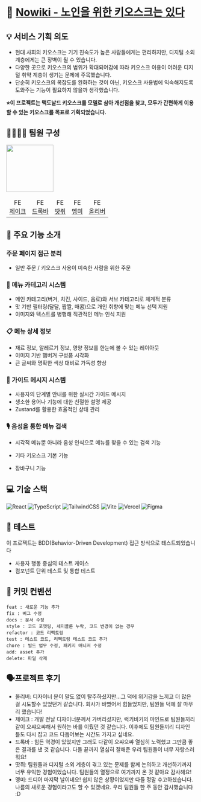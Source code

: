# 🤖 [Nowiki - 노인을 위한 키오스크는 있다](https://www.example.com)

## 💡 서비스 기획 의도
- 현대 사회의 키오스크는 기기 친숙도가 높은 사람들에게는 편리하지만, 디지털 소외 계층에게는 큰 장벽이 될 수 있습니다.
- 다양한 곳으로 키오스크의 범위가 확대되어감에 따라 키오스크 이용이 어려운 디지털 취약 계층이 생기는 문제에 주목했습니다.
- 단순히 키오스크의 복잡도를 완화하는 것이 아닌, 키오스크 사용법에 익숙해지도록 도와주는 기능이 필요하지 않을까 생각했습니다.

<b>⭐이 프로젝트는 맥도날드 키오스크를 모델로 삼아 개선점을 찾고, 모두가 간편하게 이용할 수 있는 키오스크를 목표로 기획되었습니다.</b>

## 👨‍👩‍👧‍👦 팀원 구성
<table style="text-align : center;">
<img src="https://hackmd.io/_uploads/B11BU8NVJx.png"  height="125"/></td>
 <thead>
  <tr>
  </tr>
 </thead>
 <tbody>
  <tr>
   <td align="center"><span>FE</span><br/><a href="https://github.com/HA-SEUNG-JEONG">제이크</a></td>   <td align="center"><span>FE</span><br/><a href="https://github.com/tlsdbtn0507">드록바</a></td>
    <td align="center"><span>FE</span><br/><a href="https://github.com/ktoo23">땃쥐</a></td>
          <td align="center"><span>FE</span><br/><a href="https://github.com/kkoomin">멩미</a></td>
      <td align="center"><span>FE</span><br/><a href="https://github.com/jong6598">올리버</a></td>
  </tr>
</table>

## 🔮 주요 기능 소개

### 주문 페이지 접근 분리
- 일반 주문 / 키오스크 사용이 미숙한 사람을 위한 주문

### 🍔 메뉴 카테고리 시스템
- 메인 카테고리(버거, 치킨, 사이드, 음료)와 서브 카테고리로 체계적 분류
- 맛 기반 필터링(달달, 짭짤, 매콤)으로 개인 취향에 맞는 메뉴 선택 지원
- 이미지와 텍스트를 병행해 직관적인 메뉴 인식 지원

### 📋 메뉴 상세 정보
- 재료 정보, 알레르기 정보, 영양 정보를 한눈에 볼 수 있는 레이아웃
- 이미지 기반 햄버거 구성품 시각화
- 큰 글씨와 명확한 색상 대비로 가독성 향상
  
### 💬 가이드 메시지 시스템
- 사용자의 단계별 안내를 위한 실시간 가이드 메시지
- 생소한 용어나 기능에 대한 친절한 설명 제공
- Zustand를 활용한 효율적인 상태 관리

### 🎙️ 음성을 통한 메뉴 검색 
- 시각적 메뉴뿐 아니라 음성 인식으로 메뉴를 찾을 수 있는 검색 기능
  
- 기타 키오스크 기본 기능
- 장바구니 기능

## 💻 기술 스택

![React](https://img.shields.io/badge/react-%2320232a.svg?style=for-the-badge&logo=react&logoColor=%2361DAFB)
![TypeScript](https://img.shields.io/badge/typescript-%23007ACC.svg?style=for-the-badge&logo=typescript&logoColor=white)
![TailwindCSS](https://img.shields.io/badge/tailwindcss-%2338B2AC.svg?style=for-the-badge&logo=tailwind-css&logoColor=white)
![Vite](https://img.shields.io/badge/vite-%23646CFF.svg?style=for-the-badge&logo=vite&logoColor=white)
![Vercel](https://img.shields.io/badge/vercel-%23000000.svg?style=for-the-badge&logo=vercel&logoColor=white)
![Figma](https://img.shields.io/badge/figma-%23F24E1E.svg?style=for-the-badge&logo=figma&logoColor=white)


## 🧪 테스트
이 프로젝트는 BDD(Behavior-Driven Development) 접근 방식으로 테스트되었습니다

- 사용자 행동 중심의 테스트 케이스
- 컴포넌트 단위 테스트 및 통합 테스트

## 📄 커밋 컨벤션

```
feat : 새로운 기능 추가
fix : 버그 수정
docs : 문서 수정
style : 코드 포맷팅, 세미콜론 누락, 코드 변경이 없는 경우
refactor : 코드 리펙토링
test : 테스트 코드, 리펙토링 테스트 코드 추가
chore : 빌드 업무 수정, 패키지 매니저 수정
add: asset 추가
delete: 파일 삭제
```

## 🗣️프로젝트 후기

- 올리버: 디자이너 분이 말도 없이 탈주하셨지만...그 덕에 위기감을 느끼고 더 많은걸 시도할수 있었던거 같습니다. 회사가 바빴어서 힘들었지만, 팀원들 덕에 잘 마무리 했습니다!
- 제이크 : 개발 전날 디자이너분께서 가버리셨지만, 럭키비키의 마인드로 팀원들끼리 같이 으쌰으쌰해서 원하는 바를 이뤘던 것 같습니다. 이후에도 팀원들끼리 디자인 틀도 다시 잡고 코드 다듬어보는 시간도 가지고 싶네요.
- 드록바 : 힘든 역경이 있었지만 그래도 다같이 으쌰으쌰 열심히 노력했고 그만큼 좋은 결과를 낸 것 같습니다. 다들 끝까지 열심히 잘해준 우리 팀원들이 너무 자랑스러워요!
- 땃쥐: 팀원들과 디지털 소외 계층이 겪고 있는 문제를 함께 논의하고 개선하기까지 너무 유익한 경험이었습니다. 팀원들의 열정으로 여기까지 온 것 같아요 감사해요! 
- 멩미: 드디어 마지막 날이네요! 쉽지 않은 상황이었지만 다들 정말 수고하셨습니다. 나름의 새로운 경험이라고도 할 수 있겠네요. 우리 팀원들 한 주 동안 감사했습니다 :D

